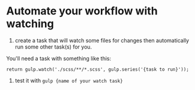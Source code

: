 # Automate your workflow with watching

1) create a task that will watch some files for changes then automatically run some other task(s) for you.

You'll need a task with something like this:

`return gulp.watch('./scss/**/*.scss', gulp.series('{task to run}'));`

1) test it with `gulp {name of your watch task}`
